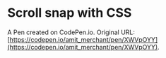 # Scroll snap with CSS

A Pen created on CodePen.io. Original URL: [https://codepen.io/amit_merchant/pen/XWVpOYY](https://codepen.io/amit_merchant/pen/XWVpOYY).

